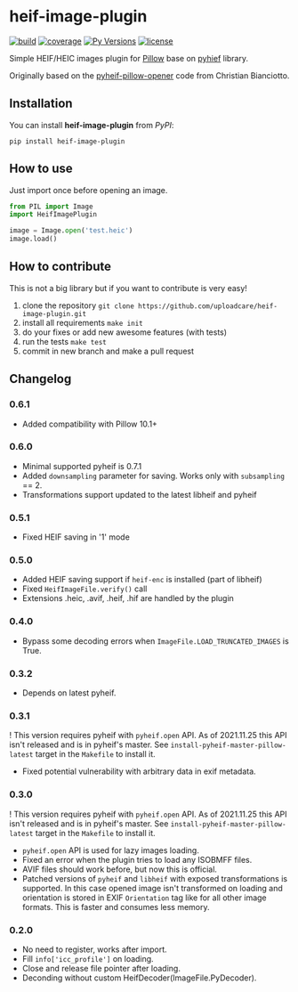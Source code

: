 # heif-image-plugin

[![build](https://travis-ci.org/uploadcare/heif-image-plugin.svg?branch=master)](https://travis-ci.org/uploadcare/heif-image-plugin)
[![coverage](https://img.shields.io/codecov/c/gh/uploadcare/heif-image-plugin)](https://codecov.io/gh/uploadcare/heif-image-plugin)
[![Py Versions](https://img.shields.io/pypi/pyversions/heif-image-plugin)](https://pypi.python.org/pypi/heif-image-plugin/)
[![license](https://img.shields.io/github/license/uploadcare/heif-image-plugin)](https://pypi.python.org/pypi/heif-image-plugin/)

Simple HEIF/HEIC images plugin for [Pillow](https://pillow.readthedocs.io)
base on [pyhief](https://github.com/carsales/pyheif#pyheif) library.

Originally based on the [pyheif-pillow-opener](https://github.com/ciotto/pyheif-pillow-opener)
code from Christian Bianciotto.

## Installation

You can install **heif-image-plugin** from *PyPI*:

`pip install heif-image-plugin`

## How to use

Just import once before opening an image.

```python
from PIL import Image
import HeifImagePlugin

image = Image.open('test.heic')
image.load()
```

## How to contribute

This is not a big library but if you want to contribute is very easy!

 1. clone the repository `git clone https://github.com/uploadcare/heif-image-plugin.git`
 1. install all requirements `make init`
 1. do your fixes or add new awesome features (with tests)
 1. run the tests `make test`
 1. commit in new branch and make a pull request


## Changelog

### 0.6.1

* Added compatibility with Pillow 10.1+

### 0.6.0

* Minimal supported pyheif is 0.7.1
* Added `downsampling` parameter for saving. Works only with `subsampling` == 2.
* Transformations support updated to the latest libheif and pyheif

### 0.5.1

* Fixed HEIF saving in '1' mode

### 0.5.0

* Added HEIF saving support if `heif-enc` is installed (part of libheif)
* Fixed `HeifImageFile.verify()` call
* Extensions .heic, .avif, .heif, .hif are handled by the plugin

### 0.4.0

* Bypass some decoding errors when `ImageFile.LOAD_TRUNCATED_IMAGES` is True.

### 0.3.2

* Depends on latest pyheif.

### 0.3.1

! This version requires pyheif with `pyheif.open` API. As of 2021.11.25 this API
isn't released and is in pyheif's master. See `install-pyheif-master-pillow-latest`
target in the `Makefile` to install it.

* Fixed potential vulnerability with arbitrary data in exif metadata.

### 0.3.0

! This version requires pyheif with `pyheif.open` API. As of 2021.11.25 this API
isn't released and is in pyheif's master. See `install-pyheif-master-pillow-latest`
target in the `Makefile` to install it.

* `pyheif.open` API is used for lazy images loading.
* Fixed an error when the plugin tries to load any ISOBMFF files.
* AVIF files should work before, but now this is official.
* Patched versions of `pyheif` and `libheif` with exposed transformations is supported.
  In this case opened image isn't transformed on loading and orientation is stored
  in EXIF `Orientation` tag like for all other image formats.
  This is faster and consumes less memory.

### 0.2.0

* No need to register, works after import.
* Fill `info['icc_profile']` on loading.
* Close and release file pointer after loading.
* Deconding without custom HeifDecoder(ImageFile.PyDecoder).
